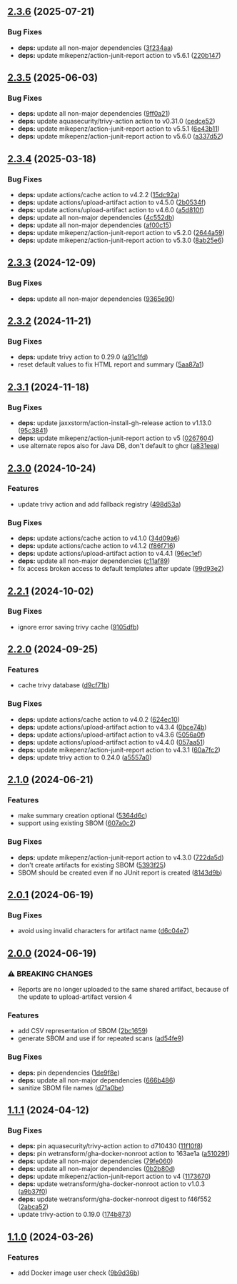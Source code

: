 ## [2.3.6](https://github.com/wetransform/gha-trivy/compare/v2.3.5...v2.3.6) (2025-07-21)

### Bug Fixes

* **deps:** update all non-major dependencies ([3f234aa](https://github.com/wetransform/gha-trivy/commit/3f234aa2e657ecdd5a9696be3856512c1a9ec106))
* **deps:** update mikepenz/action-junit-report action to v5.6.1 ([220b147](https://github.com/wetransform/gha-trivy/commit/220b14757c89da0a7d4052e3b0e2c5652fc6d2bd))

## [2.3.5](https://github.com/wetransform/gha-trivy/compare/v2.3.4...v2.3.5) (2025-06-03)

### Bug Fixes

* **deps:** update all non-major dependencies ([9ff0a21](https://github.com/wetransform/gha-trivy/commit/9ff0a21ed23fcf175c083154f151b96cd5b04212))
* **deps:** update aquasecurity/trivy-action action to v0.31.0 ([cedce52](https://github.com/wetransform/gha-trivy/commit/cedce52073483decbdeec06963e2e8e91a5db53b))
* **deps:** update mikepenz/action-junit-report action to v5.5.1 ([6e43b11](https://github.com/wetransform/gha-trivy/commit/6e43b11cecee5402210dbacb501da001e7ec1910))
* **deps:** update mikepenz/action-junit-report action to v5.6.0 ([a337d52](https://github.com/wetransform/gha-trivy/commit/a337d522bd6b2579cf65607b18eccf4e8a2cd965))

## [2.3.4](https://github.com/wetransform/gha-trivy/compare/v2.3.3...v2.3.4) (2025-03-18)

### Bug Fixes

* **deps:** update actions/cache action to v4.2.2 ([15dc92a](https://github.com/wetransform/gha-trivy/commit/15dc92a947e0fd6646119c4027fe24f78bb70b19))
* **deps:** update actions/upload-artifact action to v4.5.0 ([2b0534f](https://github.com/wetransform/gha-trivy/commit/2b0534f239676cf2d24393b70665be40917592ed))
* **deps:** update actions/upload-artifact action to v4.6.0 ([a5d810f](https://github.com/wetransform/gha-trivy/commit/a5d810f9d6380f8d7e29f606288523d95ed41881))
* **deps:** update all non-major dependencies ([4c552db](https://github.com/wetransform/gha-trivy/commit/4c552db068c3d316107cf97eae2406bfc49c55b0))
* **deps:** update all non-major dependencies ([af00c15](https://github.com/wetransform/gha-trivy/commit/af00c15326cdaf88f14635c06b9532251a82a748))
* **deps:** update mikepenz/action-junit-report action to v5.2.0 ([2644a59](https://github.com/wetransform/gha-trivy/commit/2644a5958a974b9dd32bf33ade32f87b83acf744))
* **deps:** update mikepenz/action-junit-report action to v5.3.0 ([8ab25e6](https://github.com/wetransform/gha-trivy/commit/8ab25e60d01a690b6b376c3bae5a01bf34b087ad))

## [2.3.3](https://github.com/wetransform/gha-trivy/compare/v2.3.2...v2.3.3) (2024-12-09)

### Bug Fixes

* **deps:** update all non-major dependencies ([9365e90](https://github.com/wetransform/gha-trivy/commit/9365e90bb2af5775bde826b1883e5008ea785804))

## [2.3.2](https://github.com/wetransform/gha-trivy/compare/v2.3.1...v2.3.2) (2024-11-21)

### Bug Fixes

* **deps:** update trivy action to 0.29.0 ([a91c1fd](https://github.com/wetransform/gha-trivy/commit/a91c1fd8a8a59ab3676e8eca8221a02f40b25fcc))
* reset default values to fix HTML report and summary ([5aa87a1](https://github.com/wetransform/gha-trivy/commit/5aa87a1ba4259d21fe77ddaf511abe78da63a3df))

## [2.3.1](https://github.com/wetransform/gha-trivy/compare/v2.3.0...v2.3.1) (2024-11-18)

### Bug Fixes

* **deps:** update jaxxstorm/action-install-gh-release action to v1.13.0 ([95c3841](https://github.com/wetransform/gha-trivy/commit/95c3841501f706816e146c81f926ce99617f3afa))
* **deps:** update mikepenz/action-junit-report action to v5 ([0267604](https://github.com/wetransform/gha-trivy/commit/0267604aaee5f514156ef0022c2cce84ca31c5fa))
* use alternate repos also for Java DB, don't default to ghcr ([a831eea](https://github.com/wetransform/gha-trivy/commit/a831eea10581e55c6f017e1a34c76545b0a02928))

## [2.3.0](https://github.com/wetransform/gha-trivy/compare/v2.2.1...v2.3.0) (2024-10-24)

### Features

* update trivy action and add fallback registry ([498d53a](https://github.com/wetransform/gha-trivy/commit/498d53ae0c052d985678234f220da70e6c2dd53e))

### Bug Fixes

* **deps:** update actions/cache action to v4.1.0 ([34d09a6](https://github.com/wetransform/gha-trivy/commit/34d09a6ae9b2345ff758db5f3e20334a53ee82b2))
* **deps:** update actions/cache action to v4.1.2 ([f86f716](https://github.com/wetransform/gha-trivy/commit/f86f7164c154ad5f5415394b3e16ae70fd43d75c))
* **deps:** update actions/upload-artifact action to v4.4.1 ([96ec1ef](https://github.com/wetransform/gha-trivy/commit/96ec1ef15316c4a5832ae36c30a2ffd447682884))
* **deps:** update all non-major dependencies ([c11af89](https://github.com/wetransform/gha-trivy/commit/c11af89fd67cb3bd8a40c774f6ad495f0330bb61))
* fix access broken access to default templates after update ([99d93e2](https://github.com/wetransform/gha-trivy/commit/99d93e22d572ee5da64dce5f426adb2b37cd78e6))

## [2.2.1](https://github.com/wetransform/gha-trivy/compare/v2.2.0...v2.2.1) (2024-10-02)

### Bug Fixes

* ignore error saving trivy cache ([9105dfb](https://github.com/wetransform/gha-trivy/commit/9105dfb41162743904efaac93075001dd6ea4c3f))

## [2.2.0](https://github.com/wetransform/gha-trivy/compare/v2.1.0...v2.2.0) (2024-09-25)

### Features

* cache trivy database ([d9cf71b](https://github.com/wetransform/gha-trivy/commit/d9cf71bf6c1d5271bbe17b16a2d7180ac5dadbb3))

### Bug Fixes

* **deps:** update actions/cache action to v4.0.2 ([624ec10](https://github.com/wetransform/gha-trivy/commit/624ec100e3c156860ce96d44e67b424675b7ad36))
* **deps:** update actions/upload-artifact action to v4.3.4 ([0bce74b](https://github.com/wetransform/gha-trivy/commit/0bce74bcd454aa5e872e13140574f8c550d6c04d))
* **deps:** update actions/upload-artifact action to v4.3.6 ([5056a0f](https://github.com/wetransform/gha-trivy/commit/5056a0ffa5ac5f326ea8005dbc5fa356c690c39d))
* **deps:** update actions/upload-artifact action to v4.4.0 ([057aa51](https://github.com/wetransform/gha-trivy/commit/057aa51c1cc69c998314b5ed808fac788b2814e4))
* **deps:** update mikepenz/action-junit-report action to v4.3.1 ([60a7fc2](https://github.com/wetransform/gha-trivy/commit/60a7fc2e279832f2ac53b69e0da3c29bc69d05ed))
* **deps:** update trivy action to 0.24.0 ([a5557a0](https://github.com/wetransform/gha-trivy/commit/a5557a0f3717353c3b2f4c56d0fd087125e15274))

## [2.1.0](https://github.com/wetransform/gha-trivy/compare/v2.0.1...v2.1.0) (2024-06-21)


### Features

* make summary creation optional ([5364d6c](https://github.com/wetransform/gha-trivy/commit/5364d6c863a77d2716a3668cbd71dd5ee51b53fc))
* support using existing SBOM ([607a0c2](https://github.com/wetransform/gha-trivy/commit/607a0c2b8d839bb056c8a6911b1815d945ad5b12))


### Bug Fixes

* **deps:** update mikepenz/action-junit-report action to v4.3.0 ([722da5d](https://github.com/wetransform/gha-trivy/commit/722da5d5864cc511b4319b67b87b9c76635bb0cb))
* don't create artifacts for existing SBOM ([5393f25](https://github.com/wetransform/gha-trivy/commit/5393f255379b342df3046e32c2a21a351bc92791))
* SBOM should be created even if no JUnit report is created ([8143d9b](https://github.com/wetransform/gha-trivy/commit/8143d9bdfbab79a3fb908e45b614e1782d9abc84))

## [2.0.1](https://github.com/wetransform/gha-trivy/compare/v2.0.0...v2.0.1) (2024-06-19)


### Bug Fixes

* avoid using invalid characters for artifact name ([d6c04e7](https://github.com/wetransform/gha-trivy/commit/d6c04e7c87db5667df07656eb1679fd5d2ae7f6f))

## [2.0.0](https://github.com/wetransform/gha-trivy/compare/v1.1.1...v2.0.0) (2024-06-19)


### ⚠ BREAKING CHANGES

* Reports are no longer uploaded to the same shared
artifact, because of the update to upload-artifact version 4

### Features

* add CSV representation of SBOM ([2bc1659](https://github.com/wetransform/gha-trivy/commit/2bc165991a988b0330c3c99d2b959ce10db27d0c))
* generate SBOM and use if for repeated scans ([ad54fe9](https://github.com/wetransform/gha-trivy/commit/ad54fe9b546b24dc1e583e9a582592f01c63f210))


### Bug Fixes

* **deps:** pin dependencies ([1de9f8e](https://github.com/wetransform/gha-trivy/commit/1de9f8edd115de1824a7eae52364ca7875f31446))
* **deps:** update all non-major dependencies ([666b486](https://github.com/wetransform/gha-trivy/commit/666b486dc333d3e664aeba42fa469cb22a6cca81))
* sanitize SBOM file names ([d71a0be](https://github.com/wetransform/gha-trivy/commit/d71a0bee035a1fab51075d36906eeac6a2577cab))

## [1.1.1](https://github.com/wetransform/gha-trivy/compare/v1.1.0...v1.1.1) (2024-04-12)


### Bug Fixes

* **deps:** pin aquasecurity/trivy-action action to d710430 ([11f10f8](https://github.com/wetransform/gha-trivy/commit/11f10f8bca8d941f65a6eabc8086300b37aa81a0))
* **deps:** pin wetransform/gha-docker-nonroot action to 163ae1a ([a510291](https://github.com/wetransform/gha-trivy/commit/a5102913aec03f3aba9aaadc0467a0e0431d4e95))
* **deps:** update all non-major dependencies ([79fe060](https://github.com/wetransform/gha-trivy/commit/79fe060c8133fcd6d574df760c029d87ab6d437d))
* **deps:** update all non-major dependencies ([0b2b80d](https://github.com/wetransform/gha-trivy/commit/0b2b80d2ec06d092ab918fa219816d84470a0695))
* **deps:** update mikepenz/action-junit-report action to v4 ([1173670](https://github.com/wetransform/gha-trivy/commit/1173670efb470eeaac7b89ed9f5c198a4c0f4276))
* **deps:** update wetransform/gha-docker-nonroot action to v1.0.3 ([a9b37f0](https://github.com/wetransform/gha-trivy/commit/a9b37f04783b8862e23959ed4f412083c432b49a))
* **deps:** update wetransform/gha-docker-nonroot digest to f46f552 ([2abca52](https://github.com/wetransform/gha-trivy/commit/2abca52fc7faf5f6fe2a44faa379a008d5bfaeb6))
* update trivy-action to 0.19.0 ([174b873](https://github.com/wetransform/gha-trivy/commit/174b8738d195d43f5239797760391db4e8da3b47))

## [1.1.0](https://github.com/wetransform/gha-trivy/compare/v1.0.0...v1.1.0) (2024-03-26)


### Features

* add Docker image user check ([9b9d36b](https://github.com/wetransform/gha-trivy/commit/9b9d36ba509a24df38f2e269d43b46383d59ace1))
